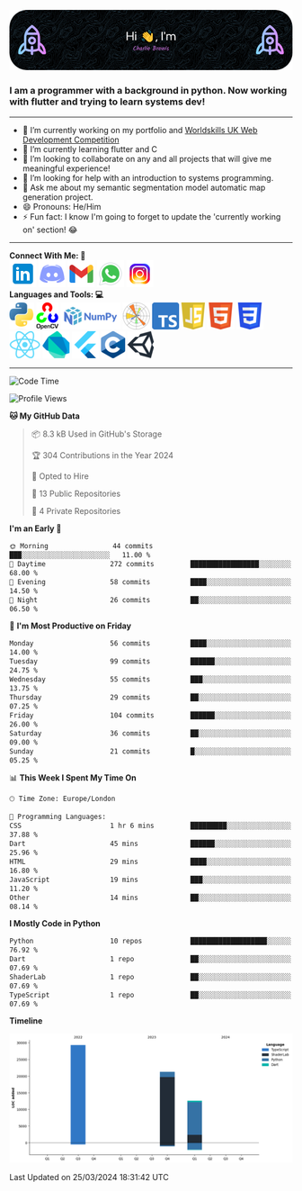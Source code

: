 ![Header Image](./github-header-image.png)

### I am a programmer with a background in python. Now working with flutter and trying to learn systems dev!
___
- 🔭 I’m currently working on my portfolio and [Worldskills UK Web Development Competition](https://www.worldskillsuk.org/competitions/web-development/)
- 🌱 I’m currently learning flutter and C
- 👯 I’m looking to collaborate on any and all projects that will give me meaningful experience!
- 🤔 I’m looking for help with an introduction to systems programming.
- 💬 Ask me about my semantic segmentation model automatic map generation project.
- 😄 Pronouns: He/Him
- ⚡ Fun fact: I know I'm going to forget to update the 'currently working on' section! 😂
___
**Connect With Me:    🤝**  
[![Linkedin Icon](./social-media-icons/linkedin.png)](https://www.linkedin.com/in/charlie-brewis-067b5a29a/)
[![Discord Icon](./social-media-icons/discord.png)](https://discordapp.com/users/234345646319075328)
[![Gmail Icon](./social-media-icons/gmail.png)](mailto:charliebrewis12@gmail.com)
[![Whatsapp Icon](./social-media-icons/whatsapp.png)](https://wa.me/077388930480)
[![Instagram Icon](./social-media-icons/instagram.png)](https://www.instagram.com/_charlie_brewis?igsh=MTI2dGR2OHV2cXp1cQ%3D%3D&utm_source=qr)  
  **Languages and Tools:    💻**  
![Python Icon](./languages-and-tools-icons/python.png)
![Open CV Icon](./languages-and-tools-icons/opencv.png)
![Numpy Icon](./languages-and-tools-icons/numpy.png)
![Matplotlib Icon](./languages-and-tools-icons/matplotlib.png)
![Typescript Icon](./languages-and-tools-icons/typescript.png)
![js Icon](./languages-and-tools-icons/js.png)
![html Icon](./languages-and-tools-icons/html.png)
![css Icon](./languages-and-tools-icons/css.png)
![React Icon](./languages-and-tools-icons/react.png)
![Dart Icon](./languages-and-tools-icons/dart.png)
![Flutter Icon](./languages-and-tools-icons/flutter.png)
![c Icon](./languages-and-tools-icons/c.png)
![unity Icon](./languages-and-tools-icons/unity.png)
___
<!--START_SECTION:waka-->
![Code Time](http://img.shields.io/badge/Code%20Time-1%20hr%2023%20mins-blue)

![Profile Views](http://img.shields.io/badge/Profile%20Views-0-blue)

**🐱 My GitHub Data** 

> 📦 8.3 kB Used in GitHub's Storage 
 > 
> 🏆 304 Contributions in the Year 2024
 > 
> 💼 Opted to Hire
 > 
> 📜 13 Public Repositories 
 > 
> 🔑 4 Private Repositories 
 > 
**I'm an Early 🐤** 

```text
🌞 Morning                44 commits          ███░░░░░░░░░░░░░░░░░░░░░░   11.00 % 
🌆 Daytime                272 commits         █████████████████░░░░░░░░   68.00 % 
🌃 Evening                58 commits          ████░░░░░░░░░░░░░░░░░░░░░   14.50 % 
🌙 Night                  26 commits          ██░░░░░░░░░░░░░░░░░░░░░░░   06.50 % 
```
📅 **I'm Most Productive on Friday** 

```text
Monday                   56 commits          ████░░░░░░░░░░░░░░░░░░░░░   14.00 % 
Tuesday                  99 commits          ██████░░░░░░░░░░░░░░░░░░░   24.75 % 
Wednesday                55 commits          ███░░░░░░░░░░░░░░░░░░░░░░   13.75 % 
Thursday                 29 commits          ██░░░░░░░░░░░░░░░░░░░░░░░   07.25 % 
Friday                   104 commits         ██████░░░░░░░░░░░░░░░░░░░   26.00 % 
Saturday                 36 commits          ██░░░░░░░░░░░░░░░░░░░░░░░   09.00 % 
Sunday                   21 commits          █░░░░░░░░░░░░░░░░░░░░░░░░   05.25 % 
```


📊 **This Week I Spent My Time On** 

```text
🕑︎ Time Zone: Europe/London

💬 Programming Languages: 
CSS                      1 hr 6 mins         █████████░░░░░░░░░░░░░░░░   37.88 % 
Dart                     45 mins             ██████░░░░░░░░░░░░░░░░░░░   25.96 % 
HTML                     29 mins             ████░░░░░░░░░░░░░░░░░░░░░   16.80 % 
JavaScript               19 mins             ███░░░░░░░░░░░░░░░░░░░░░░   11.20 % 
Other                    14 mins             ██░░░░░░░░░░░░░░░░░░░░░░░   08.14 % 
```

**I Mostly Code in Python** 

```text
Python                   10 repos            ███████████████████░░░░░░   76.92 % 
Dart                     1 repo              ██░░░░░░░░░░░░░░░░░░░░░░░   07.69 % 
ShaderLab                1 repo              ██░░░░░░░░░░░░░░░░░░░░░░░   07.69 % 
TypeScript               1 repo              ██░░░░░░░░░░░░░░░░░░░░░░░   07.69 % 
```



**Timeline**

![Lines of Code chart](https://raw.githubusercontent.com/charlie-brewis/charlie-brewis/main/assets/bar_graph.png)


 Last Updated on 25/03/2024 18:31:42 UTC
<!--END_SECTION:waka-->

